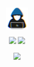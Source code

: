## 

<div id="title" align=center> 
<picture data-immersive-translate-walked="8db04253-c52f-4304-ace8-0e9b4c7cbe14"><img src="https://github.com/0xAbdulKhalid/0xAbdulKhalid/raw/main/assets/mdImages/about_me.gif" width="50px" data-immersive-translate-walked="8db04253-c52f-4304-ace8-0e9b4c7cbe14" style="visibility:visible;max-width:100%;">
</picture>
  
<a href="https://github.com/Ker0el"><img src="https://img.shields.io/badge/GitHub-Ker0el-blue?logo=github"            /></a>
<a href="tencent://message/?uin=380561016"><img src="https://img.shields.io/badge/QQ-380561016-red?logo=tencentqq"   /></a>
  
<img align="center" width="400" src="https://github-readme-stats.vercel.app/api?username=Ker0el&show_icons=true&theme=radical" />
<br/>


</p>



</div>


